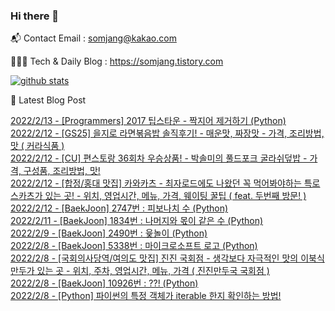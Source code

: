 ### Hi there 👋

📬  Contact Email : somjang@kakao.com

👨🏻‍💻  Tech & Daily Blog : https://somjang.tistory.com

[![github stats](https://github-readme-stats.vercel.app/api?username=SOMJANG&show_icons=true&hide_border=False)](https://somjang.tistory.com)

🤩 Latest Blog Post

[2022/2/13 - [Programmers] 2017 팁스타운 - 짝지어 제거하기 (Python)](https://somjang.tistory.com/entry/Programmers-2017-%ED%8C%81%EC%8A%A4%ED%83%80%EC%9A%B4-%EC%A7%9D%EC%A7%80%EC%96%B4-%EC%A0%9C%EA%B1%B0%ED%95%98%EA%B8%B0-Python) <br>
[2022/2/12 - [GS25] 을지로 라면볶음밥 솔직후기! - 매운맛, 짜장맛 - 가격, 조리방법, 맛 ( 커라식품 )](https://somjang.tistory.com/entry/GS25-%EC%9D%84%EC%A7%80%EB%A1%9C-%EB%9D%BC%EB%A9%B4%EB%B3%B6%EC%9D%8C%EB%B0%A5-%EC%86%94%EC%A7%81%ED%9B%84%EA%B8%B0-%EB%A7%A4%EC%9A%B4%EB%A7%9B-%EC%A7%9C%EC%9E%A5%EB%A7%9B-%EA%B0%80%EA%B2%A9-%EC%A1%B0%EB%A6%AC%EB%B0%A9%EB%B2%95-%EB%A7%9B-%EC%BB%A4%EB%9D%BC%EC%8B%9D%ED%92%88) <br>
[2022/2/12 - [CU] 편스토랑 36회차 우승상품! - 박솔미의 풀드포크 굴라쉬덮밥 - 가격, 구성품, 조리방법, 맛!](https://somjang.tistory.com/entry/CU-%ED%8E%B8%EC%8A%A4%ED%86%A0%EB%9E%91-36%ED%9A%8C%EC%B0%A8-%EC%9A%B0%EC%8A%B9%EC%83%81%ED%92%88-%EB%B0%95%EC%86%94%EB%AF%B8%EC%9D%98-%ED%92%80%EB%93%9C%ED%8F%AC%ED%81%AC-%EA%B5%B4%EB%9D%BC%EC%89%AC%EB%8D%AE%EB%B0%A5-%EA%B0%80%EA%B2%A9-%EA%B5%AC%EC%84%B1%ED%92%88-%EC%A1%B0%EB%A6%AC%EB%B0%A9%EB%B2%95-%EB%A7%9B) <br>
[2022/2/12 - [합정/홍대 맛집] 카와카츠 - 최자로드에도 나왔던 꼭 먹어봐야하는 특로스카츠가 있는 곳! - 위치, 영업시간, 메뉴, 가격, 웨이팅 꿀팁 ( feat. 두번째 방문! )](https://somjang.tistory.com/entry/%ED%95%A9%EC%A0%95%ED%99%8D%EB%8C%80-%EB%A7%9B%EC%A7%91-%EC%B9%B4%EC%99%80%EC%B9%B4%EC%B8%A0-%EC%B5%9C%EC%9E%90%EB%A1%9C%EB%93%9C%EC%97%90%EB%8F%84-%EB%82%98%EC%99%94%EB%8D%98-%EA%BC%AD-%EB%A8%B9%EC%96%B4%EB%B4%90%EC%95%BC%ED%95%98%EB%8A%94-%ED%8A%B9%EB%A1%9C%EC%8A%A4%EC%B9%B4%EC%B8%A0%EA%B0%80-%EC%9E%88%EB%8A%94-%EA%B3%B3-%EC%9C%84%EC%B9%98-%EC%98%81%EC%97%85%EC%8B%9C%EA%B0%84-%EB%A9%94%EB%89%B4-%EA%B0%80%EA%B2%A9-%EC%9B%A8%EC%9D%B4%ED%8C%85-%EA%BF%80%ED%8C%81-feat-%EB%91%90%EB%B2%88%EC%A7%B8-%EB%B0%A9%EB%AC%B8) <br>
[2022/2/12 - [BaekJoon] 2747번 : 피보나치 수 (Python)](https://somjang.tistory.com/entry/BaekJoon-2747%EB%B2%88-%ED%94%BC%EB%B3%B4%EB%82%98%EC%B9%98-%EC%88%98-Python) <br>
[2022/2/11 - [BaekJoon] 1834번 : 나머지와 몫이 같은 수 (Python)](https://somjang.tistory.com/entry/BaekJoon-1834%EB%B2%88-%EB%82%98%EB%A8%B8%EC%A7%80%EC%99%80-%EB%AA%AB%EC%9D%B4-%EA%B0%99%EC%9D%80-%EC%88%98-Python) <br>
[2022/2/9 - [BaekJoon] 2490번 : 윷놀이 (Python)](https://somjang.tistory.com/entry/BaekJoon-2490%EB%B2%88-%EC%9C%B7%EB%86%80%EC%9D%B4-Python) <br>
[2022/2/8 - [BaekJoon] 5338번 : 마이크로소프트 로고 (Python)](https://somjang.tistory.com/entry/BaekJoon-5338%EB%B2%88-%EB%A7%88%EC%9D%B4%ED%81%AC%EB%A1%9C%EC%86%8C%ED%94%84%ED%8A%B8-%EB%A1%9C%EA%B3%A0-Python) <br>
[2022/2/8 - [국회의사당역/여의도 맛집] 진진 국회점 - 생각보다 자극적인 맛의 이북식 만두가 있는 곳 - 위치, 주차, 영업시간, 메뉴, 가격 ( 진진만두국 국회점 )](https://somjang.tistory.com/entry/%EA%B5%AD%ED%9A%8C%EC%9D%98%EC%82%AC%EB%8B%B9%EC%97%AD%EC%97%AC%EC%9D%98%EB%8F%84-%EB%A7%9B%EC%A7%91-%EC%A7%84%EC%A7%84-%EA%B5%AD%ED%9A%8C%EC%A0%90-%EC%83%9D%EA%B0%81%EB%B3%B4%EB%8B%A4-%EC%9E%90%EA%B7%B9%EC%A0%81%EC%9D%B8-%EB%A7%9B%EC%9D%98-%EC%9D%B4%EB%B6%81%EC%8B%9D-%EB%A7%8C%EB%91%90%EA%B0%80-%EC%9E%88%EB%8A%94-%EA%B3%B3-%EC%9C%84%EC%B9%98-%EC%A3%BC%EC%B0%A8-%EC%98%81%EC%97%85%EC%8B%9C%EA%B0%84-%EB%A9%94%EB%89%B4-%EA%B0%80%EA%B2%A9-%EC%A7%84%EC%A7%84%EB%A7%8C%EB%91%90%EA%B5%AD-%EA%B5%AD%ED%9A%8C%EC%A0%90) <br>
[2022/2/8 - [BaekJoon] 10926번 : ??! (Python)](https://somjang.tistory.com/entry/BaekJoon-10926%EB%B2%88-Python) <br>
[2022/2/8 - [Python] 파이썬의 특정 객체가 iterable 한지 확인하는 방법!](https://somjang.tistory.com/entry/Python-%ED%8C%8C%EC%9D%B4%EC%8D%AC%EC%9D%98-%ED%8A%B9%EC%A0%95-%EA%B0%9D%EC%B2%B4%EA%B0%80-iterable-%ED%95%9C%EC%A7%80-%ED%99%95%EC%9D%B8%ED%95%98%EB%8A%94-%EB%B0%A9%EB%B2%95) <br>
